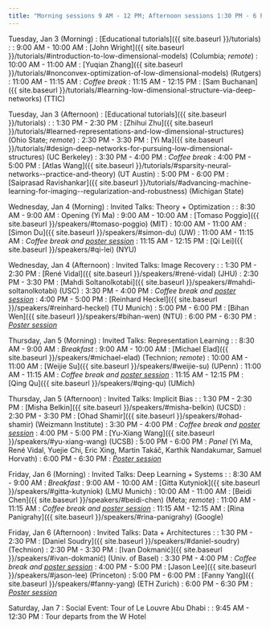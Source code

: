```yaml
---
title: "Morning sessions 9 AM - 12 PM; Afternoon sessions 1:30 PM - 6 PM"
---
```


Tuesday, Jan 3 (Morning)
: [Educational tutorials]({{ site.baseurl }}/tutorials)
   : 
: 9:00 AM - 10:00 AM
   : [John Wright]({{ site.baseurl }}/tutorials/#introduction-to-low-dimensional-models) (Columbia; *remote*)
: 10:00 AM - 11:00 AM
   : [Yuqian Zhang]({{ site.baseurl }}/tutorials/#nonconvex-optimization-of-low-dimensional-models) (Rutgers)
: 11:00 AM - 11:15 AM
   : *Coffee break*
: 11:15 AM - 12:15 PM
   : [Sam Buchanan]({{ site.baseurl }}/tutorials/#learning-low-dimensional-structure-via-deep-networks) (TTIC)


Tuesday, Jan 3 (Afternoon)
: [Educational tutorials]({{ site.baseurl }}/tutorials)
   : 
: 1:30 PM - 2:30 PM
   : [Zhihui Zhu]({{ site.baseurl }}/tutorials/#learned-representations-and-low-dimensional-structures) (Ohio State; *remote*)
: 2:30 PM - 3:30 PM
   : [Yi Ma]({{ site.baseurl }}/tutorials/#design-deep-networks-for-pursuing-low-dimensional-structures) (UC Berkeley)
: 3:30 PM - 4:00 PM
   : *Coffee break*
: 4:00 PM - 5:00 PM
   : [Atlas Wang]({{ site.baseurl }}/tutorials/#sparsity-neural-networks--practice-and-theory) (UT Austin)
: 5:00 PM - 6:00 PM
   : [Saiprasad Ravishankar]({{ site.baseurl }}/tutorials/#advancing-machine-learning-for-imaging--regularization-and-robustness) (Michigan State)

Wednesday, Jan 4 (Morning)
: Invited Talks: Theory + Optimization
   : 
: 8:30 AM - 9:00 AM
   : Opening (Yi Ma)
: 9:00 AM - 10:00 AM
   : [Tomaso Poggio]({{ site.baseurl }}/speakers/#tomaso-poggio) (MIT)
: 10:00 AM - 11:00 AM
   : [Simon Du]({{ site.baseurl }}/speakers/#simon-du) (UW)
: 11:00 AM - 11:15 AM
   : *Coffee break and [poster session]({{site.baseurl}}/posters/#wednesday-january-4th)*
: 11:15 AM - 12:15 PM
   : [Qi Lei]({{ site.baseurl }}/speakers/#qi-lei) (NYU)

Wednesday, Jan 4 (Afternoon)
: Invited Talks: Image Recovery
   : 
: 1:30 PM - 2:30 PM
   : [René Vidal]({{ site.baseurl }}/speakers/#rené-vidal) (JHU)
: 2:30 PM - 3:30 PM
   : [Mahdi Soltanolkotabi]({{ site.baseurl }}/speakers/#mahdi-soltanolkotabi) (USC)
: 3:30 PM - 4:00 PM
   : *Coffee break and [poster session]({{site.baseurl}}/posters/#wednesday-january-4th)*
: 4:00 PM - 5:00 PM
   : [Reinhard Heckel]({{ site.baseurl }}/speakers/#reinhard-heckel) (TU Munich)
: 5:00 PM - 6:00 PM
   : [Bihan Wen]({{ site.baseurl }}/speakers/#bihan-wen) (NTU)
: 6:00 PM - 6:30 PM
   : *[Poster session]({{site.baseurl}}/posters/#wednesday-january-4th)*

Thursday, Jan 5 (Morning)
: Invited Talks: Representation Learning
   : 
: 8:30 AM - 9:00 AM
   : *Breakfast*
: 9:00 AM - 10:00 AM
   : [Michael Elad]({{ site.baseurl }}/speakers/#michael-elad) (Technion; *remote*)
: 10:00 AM - 11:00 AM
   : [Weijie Su]({{ site.baseurl }}/speakers/#weijie-su) (UPenn)
: 11:00 AM - 11:15 AM
   : *Coffee break and [poster session]({{site.baseurl}}/posters/#thursday-january-5th)*
: 11:15 AM - 12:15 PM
   : [Qing Qu]({{ site.baseurl }}/speakers/#qing-qu) (UMich)

Thursday, Jan 5 (Afternoon)
: Invited Talks: Implicit Bias
   : 
: 1:30 PM - 2:30 PM
   : [Misha Belkin]({{ site.baseurl }}/speakers/#misha-belkin) (UCSD)
: 2:30 PM - 3:30 PM
   : [Ohad Shamir]({{ site.baseurl }}/speakers/#ohad-shamir) (Weizmann Institute)
: 3:30 PM - 4:00 PM
   : *Coffee break and [poster session]({{site.baseurl}}/posters/#thursday-january-5th)*
: 4:00 PM - 5:00 PM
   : [Yu-Xiang Wang]({{ site.baseurl }}/speakers/#yu-xiang-wang) (UCSB)
: 5:00 PM - 6:00 PM
   : *Panel* (Yi Ma, René Vidal, Yuejie Chi, Eric Xing, Martin Takáč, Karthik Nandakumar, Samuel Horvath)
: 6:00 PM - 6:30 PM
   : *[Poster session]({{site.baseurl}}/posters/#thursday-january-5th)*

Friday, Jan 6 (Morning)
: Invited Talks: Deep Learning + Systems
   : 
: 8:30 AM - 9:00 AM
   : *Breakfast*
: 9:00 AM - 10:00 AM
   : [Gitta Kutyniok]({{ site.baseurl }}/speakers/#gitta-kutyniok) (LMU Munich)
: 10:00 AM - 11:00 AM
   : [Beidi Chen]({{ site.baseurl }}/speakers/#beidi-chen) (Meta; *remote*)
: 11:00 AM - 11:15 AM
   : *Coffee break and [poster session]({{site.baseurl}}/posters/#friday-january-6th)*
: 11:15 AM - 12:15 AM
   : [Rina Panigrahy]({{ site.baseurl }}/speakers/#rina-panigrahy) (Google)

Friday, Jan 6 (Afternoon)
: Invited Talks: Data + Architectures
   : 
: 1:30 PM - 2:30 PM
   : [Daniel Soudry]({{ site.baseurl }}/speakers/#daniel-soudry) (Technion)
: 2:30 PM - 3:30 PM
   : [Ivan Dokmanić]({{ site.baseurl }}/speakers/#ivan-dokmanić) (Univ. of Basel)
: 3:30 PM - 4:00 PM
   : *Coffee break and [poster session]({{site.baseurl}}/posters/#friday-january-6th)*
: 4:00 PM - 5:00 PM
   : [Jason Lee]({{ site.baseurl }}/speakers/#jason-lee) (Princeton)
: 5:00 PM - 6:00 PM
   : [Fanny Yang]({{ site.baseurl }}/speakers/#fanny-yang) (ETH Zurich)
: 6:00 PM - 6:30 PM
   : *[Poster session]({{site.baseurl}}/posters/#friday-january-6th)*


Saturday, Jan 7
: Social Event: Tour of Le Louvre Abu Dhabi
   : 
: 9:45 AM - 12:30 PM
   : Tour departs from the W Hotel

